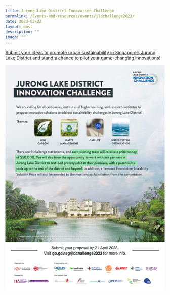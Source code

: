 ```yaml
---
title: Jurong Lake District Innovation Challenge
permalink: /Events-and-resources/events/jldchallenge2023/
date: 2023-02-22
layout: post
description: ""
image: ""
---
```

[Submit your ideas to promote urban sustainability in Singapore’s Jurong Lake District and stand a chance to pilot your game-changing innovations!](https://www.smartnation.gov.sg/jldchallenge2023/)

![](/images/Innovation%20Challenge%202023/EDM.png)
